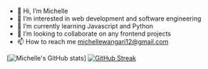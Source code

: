 - 👋 Hi, I’m Michelle 
- 👀 I’m interested in web development and software engineering
- 🌱 I’m currently learning Javascript and Python
- 💞️ I’m looking to collaborate on any frontend projects
- 📫 How to reach me michellewangari12@gmail.com

<!---
Michelle-Wanderi/Michelle-Wanderi is a ✨ special ✨ repository because its `README.md` (this file) appears on your GitHub profile.
You can click the Preview link to take a look at your changes.
--->

[![Michelle's GitHub stats](https://github-readme-stats.vercel.app/api?username=Michelle-Wanderi)]
[![GitHub Streak](https://streak-stats.demolab.com/?user=Michelle-Wanderi)](https://git.io/streak-stats)




